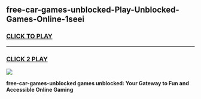 
## free-car-games-unblocked-Play-Unblocked-Games-Online-1seei
<h3>
<a href="https://premium76.site?title=free-car-games-unblocked&ref=24A">CLICK TO PLAY</a></h3>
<hr>

<h3>
<a href="https://premium76.site?title=free-car-games-unblocked&ref=24A">CLICK 2 PLAY</a>
  
</h3>

<a href="https://premium76.site?title=free-car-games-unblocked&ref=24A"><img src="https://clearcache.store/games.png"></a>


**free-car-games-unblocked games unblocked: Your Gateway to Fun and Accessible Online Gaming**
